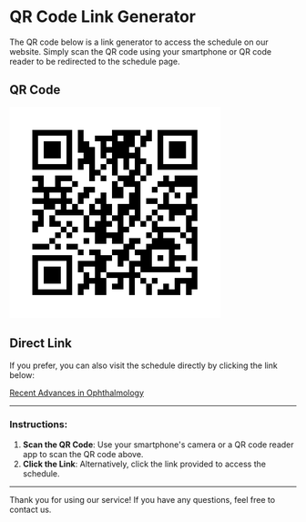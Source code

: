 # QR Code Link Generator

The QR code below is a link generator to access the schedule on our website. Simply scan the QR code using your smartphone or QR code reader to be redirected to the schedule page.

## QR Code
![QR Code](github_qrcode.png)

## Direct Link
If you prefer, you can also visit the schedule directly by clicking the link below:

[Recent Advances in Ophthalmology](https://dioskit.github.io/schedule_aiims_jammu/)

---

### Instructions:
1. **Scan the QR Code**: Use your smartphone's camera or a QR code reader app to scan the QR code above.
2. **Click the Link**: Alternatively, click the link provided to access the schedule.

---

Thank you for using our service! If you have any questions, feel free to contact us.